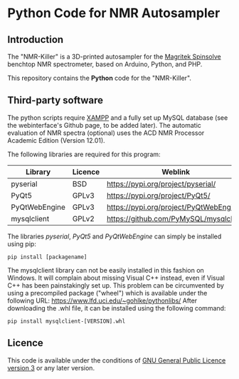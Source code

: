 # Python Code for NMR Autosampler

## Introduction

The "NMR-Killer" is a 3D-printed autosampler for the [Magritek Spinsolve](https://magritek.com/products/spinsolve/) benchtop NMR spectrometer, based on Arduino, Python, and PHP.

This repository contains the **Python** code for the "NMR-Killer".

## Third-party software

The python scripts require [XAMPP](https://www.apachefriends.org/de/index.html) and a fully set up MySQL database (see the webinterface's Github page, to be added later).
The automatic evaluation of NMR spectra (optional) uses the ACD NMR Processor Academic Edition (Version 12.01).

The following libraries are required for this program:

| Library       | Licence | Weblink                                 |
| --------------|---------|-----------------------------------------|
| pyserial      | BSD     | https://pypi.org/project/pyserial/      |
| PyQt5         | GPLv3   | https://pypi.org/project/PyQt5/         |
| PyQtWebEngine | GPLv3   | https://pypi.org/project/PyQtWebEngine/ |
| mysqlclient   | GPLv2   | https://github.com/PyMySQL/mysqlclient  |

The libraries *pyserial*, *PyQt5* and *PyQtWebEngine* can simply be installed using pip:

```
pip install [packagename]
```

The mysqlclient library can not be easily installed in this fashion on Windows. It will complain about missing Visual C++ instead, even if Visual C++ has been painstakingly set up. 
This problem can be circumvented by using a precompiled package ("wheel") which is available under the following URL: https://www.lfd.uci.edu/~gohlke/pythonlibs/
After downloading the .whl file, it can be installed using the following command:

```
pip install mysqlclient-[VERSION].whl
```

## Licence

This code is available under the conditions of [GNU General Public Licence version 3](https://www.gnu.org/licenses/gpl-3.0.en.html) or any later version.